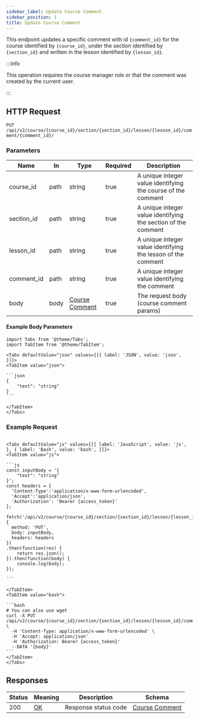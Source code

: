 ```yaml
---
sidebar_label: Update Course Comment
sidebar_position: 1
title: Update Course Comment
---
```


This endpoint updates a specific comment with id `{comment_id}` for the course identified by `{course_id}`, under
the section identified by `{section_id}` and written in the lesson identified by `{lesson_id}`.

:::info

This operation requires the course manager role or that the comment was created by the current user.

:::

## HTTP Request

`PUT /api/v2/course/{course_id}/section/{section_id}/lesson/{lesson_id}/comment/{comment_id}/`

### Parameters

| Name       | In   | Type                                                           | Required | Description                                                   |
|------------|------|----------------------------------------------------------------|----------|---------------------------------------------------------------|
| course_id  | path | string                                                         | true     | A unique integer value identifying the course of the comment  |
| section_id | path | string                                                         | true     | A unique integer value identifying the section of the comment |
| lesson_id  | path | string                                                         | true     | A unique integer value identifying the lesson of the comment  |
| comment_id | path | string                                                         | true     | A unique integer value identifying the comment                |
| body       | body | [Course Comment](/docs/apireference/v2/schemas/course_comment) | true     | The request body (course comment params)                      |

#### Example Body Parameters

````mdx-code-block
import Tabs from '@theme/Tabs';
import TabItem from '@theme/TabItem';

<Tabs defaultValue="json" values={[{ label: 'JSON', value: 'json', }]}>
<TabItem value="json">

```json
{
    "text": "string"
}
```

</TabItem>
</Tabs>
````

### Example Request

````mdx-code-block

<Tabs defaultValue="js" values={[{ label: 'JavaScript', value: 'js', }, { label: 'Bash', value: 'bash', }]}>
<TabItem value="js">

```js
const inputBody = '{
    "text": "string"
}';
const headers = {
  'Content-Type':'application/x-www-form-urlencoded',
  'Accept':'application/json',
  'Authorization': 'Bearer {access_token}'
};

fetch('/api/v2/course/{course_id}/section/{section_id}/lesson/{lesson_id}/comment/{comment_id}/',
{
  method: 'PUT',
  body: inputBody,
  headers: headers
})
.then(function(res) {
    return res.json();
}).then(function(body) {
    console.log(body);
});

```

</TabItem>
<TabItem value="bash">

```bash
# You can also use wget
curl -X PUT /api/v2/course/{course_id}/section/{section_id}/lesson/{lesson_id}/comment/{comment_id}/ \
  -H 'Content-Type: application/x-www-form-urlencoded' \
  -H 'Accept: application/json'
  -H 'Authorization: Bearer {access_token}'
  --DATA '{body}'
```
</TabItem>
</Tabs>
````

## Responses

| Status | Meaning                                                 | Description          | Schema                                                         |
|--------|---------------------------------------------------------|----------------------|----------------------------------------------------------------|
| 200    | [OK](https://tools.ietf.org/html/rfc7231#section-6.3.1) | Response status code | [Course Comment](/docs/apireference/v2/schemas/course_comment) |
